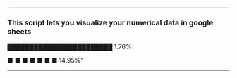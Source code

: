 ---

### This script lets you visualize your numerical data in google sheets


████████████████████████  1.76%

■ ■ ■ ■ ■ ■ ■     14.95%"

---